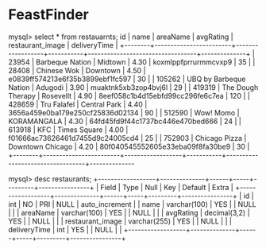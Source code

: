 # FeastFinder

mysql> select * from restauarnts;
 id     | name                   | areaName         | avgRating | restaurant_image                 | deliveryTime |
+--------+------------------------+------------------+-----------+----------------------------------+--------------+
|  23954 | Barbeque Nation        | Midtown          |      4.30 | koxmlppfprrurmmcvxp9             |           35 |
|  28408 | Chinese Wok            | Downtown         |      4.50 | e0839ff574213e6f35b3899ebf1fc597 |           30 |
| 105262 | UBQ by Barbeque Nation | Adugodi          |      3.90 | muaktnk5xb3zop4bvj6l             |           29 |
| 419319 | The Dough Therapy      | Rosevellt        |      4.90 | 8eef058c1b4d15ebfd99cc296fe6c7ea |          120 |
| 428659 | Tru Falafel            | Central Park     |      4.40 | 3656a459e0ba179e250cf25836d02134 |           90 |
| 512590 | Wow! Momo              | KORAMANGALA      |      4.30 | 64fd45fd9f44c1737bc446e470bed666 |           24 |
| 613918 | KFC                    | Times Square     |      4.00 | f01666ac73626461d7455d9c24005cd4 |           25 |
| 752903 | Chicago Pizza          | Downtown Chicago |      4.20 | 80f040545552605e33eba09f8fa30be9 |           30 |
+--------+------------------------+------------------+-----------+----------------------------------+--------------

mysql> desc restaurants;
+------------------+--------------+------+-----+---------+----------------+
| Field            | Type         | Null | Key | Default | Extra          |
+------------------+--------------+------+-----+---------+----------------+
| id               | int          | NO   | PRI | NULL    | auto_increment |
| name             | varchar(100) | YES  |     | NULL    |                |
| areaName         | varchar(100) | YES  |     | NULL    |                |
| avgRating        | decimal(3,2) | YES  |     | NULL    |                |
| restaurant_image | varchar(255) | YES  |     | NULL    |                |
| deliveryTime     | int          | YES  |     | NULL    |                |
+------------------+--------------+------+-----+---------+----------------+